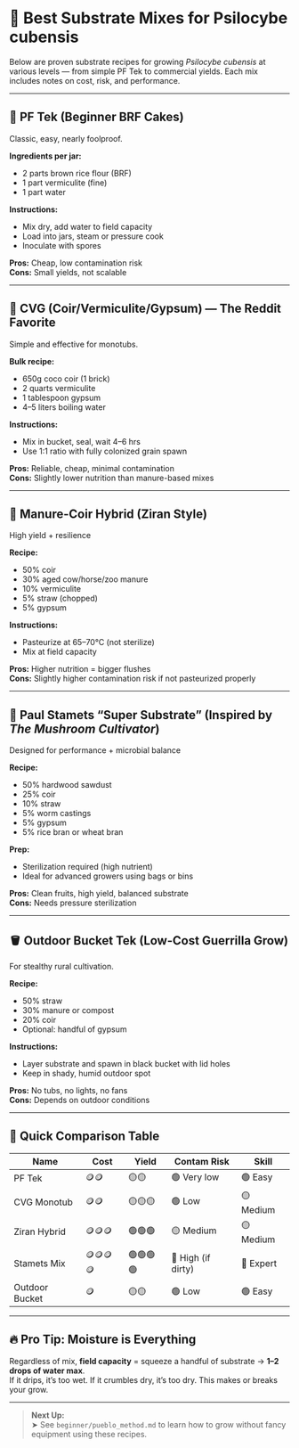# 🧪 Best Substrate Mixes for Psilocybe cubensis

Below are proven substrate recipes for growing *Psilocybe cubensis* at various levels — from simple PF Tek to commercial yields. Each mix includes notes on cost, risk, and performance.

---

## 🍞 PF Tek (Beginner BRF Cakes)

Classic, easy, nearly foolproof.

**Ingredients per jar:**
- 2 parts brown rice flour (BRF)
- 1 part vermiculite (fine)
- 1 part water

**Instructions:**
- Mix dry, add water to field capacity
- Load into jars, steam or pressure cook
- Inoculate with spores

**Pros:** Cheap, low contamination risk  
**Cons:** Small yields, not scalable

---

## 🧱 CVG (Coir/Vermiculite/Gypsum) — The Reddit Favorite

Simple and effective for monotubs.

**Bulk recipe:**
- 650g coco coir (1 brick)
- 2 quarts vermiculite
- 1 tablespoon gypsum
- 4–5 liters boiling water

**Instructions:**
- Mix in bucket, seal, wait 4–6 hrs
- Use 1:1 ratio with fully colonized grain spawn

**Pros:** Reliable, cheap, minimal contamination  
**Cons:** Slightly lower nutrition than manure-based mixes

---

## 💩 Manure-Coir Hybrid (Ziran Style)

High yield + resilience

**Recipe:**
- 50% coir  
- 30% aged cow/horse/zoo manure  
- 10% vermiculite  
- 5% straw (chopped)  
- 5% gypsum

**Instructions:**
- Pasteurize at 65–70°C (not sterilize)
- Mix at field capacity

**Pros:** Higher nutrition = bigger flushes  
**Cons:** Slightly higher contamination risk if not pasteurized properly

---

## 🌿 Paul Stamets “Super Substrate” (Inspired by _The Mushroom Cultivator_)

Designed for performance + microbial balance

**Recipe:**
- 50% hardwood sawdust  
- 25% coir  
- 10% straw  
- 5% worm castings  
- 5% gypsum  
- 5% rice bran or wheat bran

**Prep:**
- Sterilization required (high nutrient)  
- Ideal for advanced growers using bags or bins

**Pros:** Clean fruits, high yield, balanced substrate  
**Cons:** Needs pressure sterilization

---

## 🪣 Outdoor Bucket Tek (Low-Cost Guerrilla Grow)

For stealthy rural cultivation.

**Recipe:**
- 50% straw  
- 30% manure or compost  
- 20% coir  
- Optional: handful of gypsum

**Instructions:**
- Layer substrate and spawn in black bucket with lid holes
- Keep in shady, humid outdoor spot

**Pros:** No tubs, no lights, no fans  
**Cons:** Depends on outdoor conditions

---

## 🔁 Quick Comparison Table

| Name                 | Cost | Yield  | Contam Risk | Skill |
|----------------------|------|--------|-------------|-------|
| PF Tek               | 🪙🪙   | 🟡🟡     | 🟢 Very low  | 🟢 Easy |
| CVG Monotub          | 🪙🪙   | 🟡🟡🟡   | 🟢 Low       | 🟡 Medium |
| Ziran Hybrid         | 🪙🪙🪙 | 🟢🟢🟢   | 🟡 Medium    | 🟡 Medium |
| Stamets Mix          | 🪙🪙🪙🪙| 🟢🟢🟢🟢 | 🔴 High (if dirty) | 🔴 Expert |
| Outdoor Bucket       | 🪙    | 🟡🟡     | 🟢 Low       | 🟢 Easy |

---

## 🔥 Pro Tip: Moisture is Everything

Regardless of mix, **field capacity** = squeeze a handful of substrate → **1–2 drops of water max**.  
If it drips, it’s too wet. If it crumbles dry, it’s too dry. This makes or breaks your grow.

---

> **Next Up:**  
> ➤ See `beginner/pueblo_method.md` to learn how to grow without fancy equipment using these recipes.

